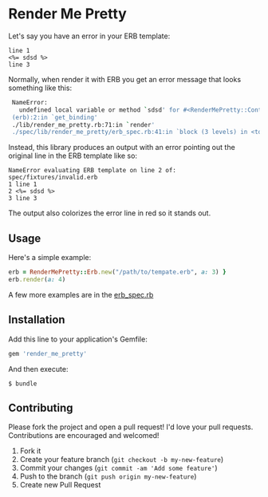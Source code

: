 # Render Me Pretty

Let's say you have an error in your ERB template:

```
line 1
<%= sdsd %>
line 3
```

Normally, when render it with ERB you get an error message that looks something like this:

```sh
 NameError:
   undefined local variable or method `sdsd' for #<RenderMePretty::Context:0x00007fcda414d358>
 (erb):2:in `get_binding'
 ./lib/render_me_pretty.rb:71:in `render'
 ./spec/lib/render_me_pretty/erb_spec.rb:41:in `block (3 levels) in <top (required)>'
```

Instead, this library produces an output with an error pointing out the original line in the ERB template like so:

```
NameError evaluating ERB template on line 2 of: spec/fixtures/invalid.erb
1 line 1
2 <%= sdsd %>
3 line 3
```

The output also colorizes the error line in red so it stands out.


## Usage

Here's a simple example:

```ruby
erb = RenderMePretty::Erb.new("/path/to/tempate.erb", a: 3) }
erb.render(a: 4)
```

A few more examples are in the [erb_spec.rb](spec/lib/render_me_pretty/erb_spec.rb)

## Installation

Add this line to your application's Gemfile:

```ruby
gem 'render_me_pretty'
```

And then execute:

    $ bundle

## Contributing

Please fork the project and open a pull request! I'd love your pull requests. Contributions are encouraged and welcomed!

1. Fork it
2. Create your feature branch (`git checkout -b my-new-feature`)
3. Commit your changes (`git commit -am 'Add some feature'`)
4. Push to the branch (`git push origin my-new-feature`)
5. Create new Pull Request
